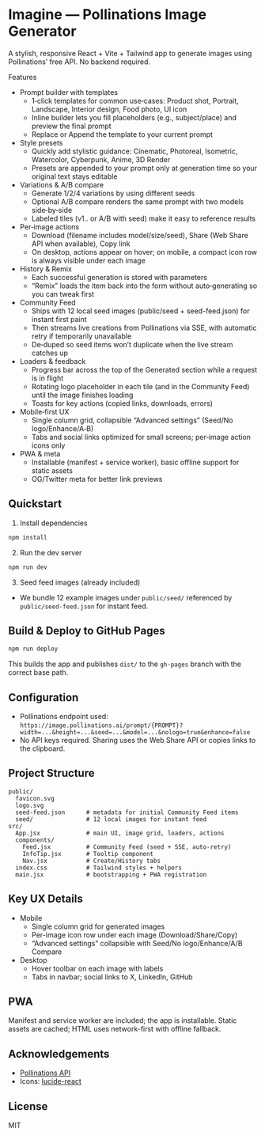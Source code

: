 # Imagine — Pollinations Image Generator

A stylish, responsive React + Vite + Tailwind app to generate images using Pollinations’ free API. No backend required.

Features
- Prompt builder with templates
  - 1‑click templates for common use‑cases: Product shot, Portrait, Landscape, Interior design, Food photo, UI icon
  - Inline builder lets you fill placeholders (e.g., subject/place) and preview the final prompt
  - Replace or Append the template to your current prompt
- Style presets
  - Quickly add stylistic guidance: Cinematic, Photoreal, Isometric, Watercolor, Cyberpunk, Anime, 3D Render
  - Presets are appended to your prompt only at generation time so your original text stays editable
- Variations & A/B compare
  - Generate 1/2/4 variations by using different seeds
  - Optional A/B compare renders the same prompt with two models side‑by‑side
  - Labeled tiles (v1.. or A/B with seed) make it easy to reference results
- Per‑image actions
  - Download (filename includes model/size/seed), Share (Web Share API when available), Copy link
  - On desktop, actions appear on hover; on mobile, a compact icon row is always visible under each image
- History & Remix
  - Each successful generation is stored with parameters
  - “Remix” loads the item back into the form without auto‑generating so you can tweak first
- Community Feed
  - Ships with 12 local seed images (public/seed + seed-feed.json) for instant first paint
  - Then streams live creations from Pollinations via SSE, with automatic retry if temporarily unavailable
  - De‑duped so seed items won’t duplicate when the live stream catches up
- Loaders & feedback
  - Progress bar across the top of the Generated section while a request is in flight
  - Rotating logo placeholder in each tile (and in the Community Feed) until the image finishes loading
  - Toasts for key actions (copied links, downloads, errors)
- Mobile‑first UX
  - Single column grid, collapsible “Advanced settings” (Seed/No logo/Enhance/A‑B)
  - Tabs and social links optimized for small screens; per‑image action icons only
- PWA & meta
  - Installable (manifest + service worker), basic offline support for static assets
  - OG/Twitter meta for better link previews

## Quickstart
1) Install dependencies
```bash
npm install
```

2) Run the dev server
```bash
npm run dev
```

3) Seed feed images (already included)
- We bundle 12 example images under `public/seed/` referenced by `public/seed-feed.json` for instant feed.

## Build & Deploy to GitHub Pages
```bash
npm run deploy
```
This builds the app and publishes `dist/` to the `gh-pages` branch with the correct base path.

## Configuration
- Pollinations endpoint used:
  `https://image.pollinations.ai/prompt/{PROMPT}?width=...&height=...&seed=...&model=...&nologo=true&enhance=false`
- No API keys required. Sharing uses the Web Share API or copies links to the clipboard.

## Project Structure
```
public/
  favicon.svg
  logo.svg
  seed-feed.json      # metadata for initial Community Feed items
  seed/               # 12 local images for instant feed
src/
  App.jsx             # main UI, image grid, loaders, actions
  components/
    Feed.jsx          # Community Feed (seed + SSE, auto-retry)
    InfoTip.jsx       # Tooltip component
    Nav.jsx           # Create/History tabs
  index.css           # Tailwind styles + helpers
  main.jsx            # bootstrapping + PWA registration
```

## Key UX Details
- Mobile
  - Single column grid for generated images
  - Per-image icon row under each image (Download/Share/Copy)
  - “Advanced settings” collapsible with Seed/No logo/Enhance/A/B Compare
- Desktop
  - Hover toolbar on each image with labels
  - Tabs in navbar; social links to X, LinkedIn, GitHub

## PWA
Manifest and service worker are included; the app is installable. Static assets are cached; HTML uses network-first with offline fallback.

## Acknowledgements
- [Pollinations API](https://github.com/pollinations/pollinations/blob/master/APIDOCS.md)
- Icons: [lucide-react](https://github.com/lucide-icons/lucide)

## License
MIT
